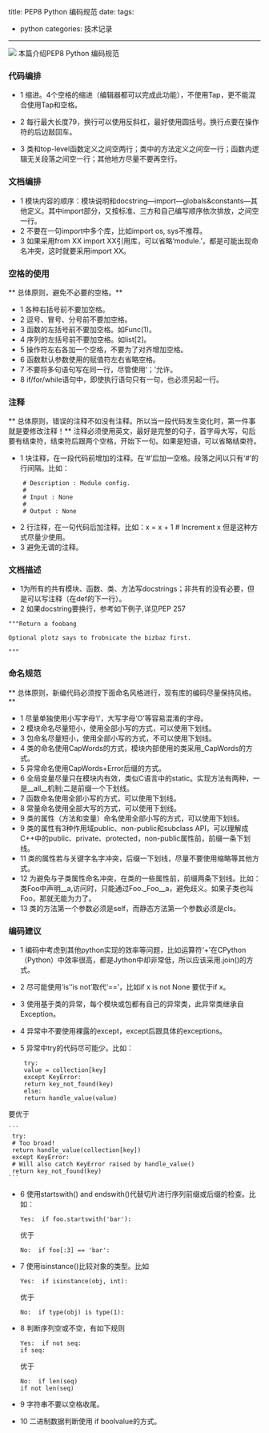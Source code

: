 title: PEP8 Python 编码规范
date: 
tags:
- python
categories: 技术记录
---
![](http://7xk15u.com1.z0.glb.clouddn.com/studypython.png)
          本篇介绍PEP8 Python 编码规范

<!-- more -->

###  代码编排

* 1 缩进。4个空格的缩进（编辑器都可以完成此功能），不使用Tap，更不能混合使用Tap和空格。

* 2 每行最大长度79，换行可以使用反斜杠，最好使用圆括号。换行点要在操作符的后边敲回车。
* 3 类和top-level函数定义之间空两行；类中的方法定义之间空一行；函数内逻辑无关段落之间空一行；其他地方尽量不要再空行。

###  文档编排
* 1 模块内容的顺序：模块说明和docstring—import—globals&constants—其他定义。其中import部分，又按标准、三方和自己编写顺序依次排放，之间空一行。
* 2 不要在一句import中多个库，比如import os, sys不推荐。
* 3 如果采用from XX import XX引用库，可以省略‘module.’，都是可能出现命名冲突，这时就要采用import XX。

###  空格的使用
 ** 总体原则，避免不必要的空格。**
* 1 各种右括号前不要加空格。
* 2 逗号、冒号、分号前不要加空格。
* 3 函数的左括号前不要加空格。如Func(1)。
* 4 序列的左括号前不要加空格。如list[2]。
* 5 操作符左右各加一个空格，不要为了对齐增加空格。
* 6 函数默认参数使用的赋值符左右省略空格。
* 7 不要将多句语句写在同一行，尽管使用‘；’允许。
* 8 if/for/while语句中，即使执行语句只有一句，也必须另起一行。

###  注释
**  总体原则，错误的注释不如没有注释。所以当一段代码发生变化时，第一件事就是要修改注释！**
   注释必须使用英文，最好是完整的句子，首字母大写，句后要有结束符，结束符后跟两个空格，开始下一句。如果是短语，可以省略结束符。
* 1 块注释，在一段代码前增加的注释。在‘#’后加一空格。段落之间以只有‘#’的行间隔。比如：
```
	# Description : Module config.
	#
	# Input : None
	#
	# Output : None

```
* 2 行注释，在一句代码后加注释。比如：x = x + 1			# Increment x
但是这种方式尽量少使用。
* 3 避免无谓的注释。

###  文档描述

* 1为所有的共有模块、函数、类、方法写docstrings；非共有的没有必要，但是可以写注释（在def的下一行）。
* 2 如果docstring要换行，参考如下例子,详见PEP 257
```
"""Return a foobang

Optional plotz says to frobnicate the bizbaz first.

"""
```
### 命名规范

** 总体原则，新编代码必须按下面命名风格进行，现有库的编码尽量保持风格。**

* 1 尽量单独使用小写字母‘l’，大写字母‘O’等容易混淆的字母。
* 2 模块命名尽量短小，使用全部小写的方式，可以使用下划线。
* 3 包命名尽量短小，使用全部小写的方式，不可以使用下划线。
* 4 类的命名使用CapWords的方式，模块内部使用的类采用_CapWords的方式。
* 5 异常命名使用CapWords+Error后缀的方式。
* 6 全局变量尽量只在模块内有效，类似C语言中的static。实现方法有两种，一是__all__机制;二是前缀一个下划线。
* 7 函数命名使用全部小写的方式，可以使用下划线。
* 8 常量命名使用全部大写的方式，可以使用下划线。
* 9 类的属性（方法和变量）命名使用全部小写的方式，可以使用下划线。
* 9 类的属性有3种作用域public、non-public和subclass API，可以理解成C++中的public、private、protected，non-public属性前，前缀一条下划线。
* 11 类的属性若与关键字名字冲突，后缀一下划线，尽量不要使用缩略等其他方式。
* 12 为避免与子类属性命名冲突，在类的一些属性前，前缀两条下划线。比如：类Foo中声明__a,访问时，只能通过Foo._Foo__a，避免歧义。如果子类也叫Foo，那就无能为力了。
* 13 类的方法第一个参数必须是self，而静态方法第一个参数必须是cls。

###  编码建议
* 1 编码中考虑到其他python实现的效率等问题，比如运算符‘+’在CPython（Python）中效率很高，都是Jython中却非常低，所以应该采用.join()的方式。
* 2 尽可能使用‘is’‘is not’取代‘==’，比如if x is not None 要优于if x。
* 3 使用基于类的异常，每个模块或包都有自己的异常类，此异常类继承自Exception。
* 4 异常中不要使用裸露的except，except后跟具体的exceptions。
* 5 异常中try的代码尽可能少。比如：

	```
     try:
     value = collection[key]
     except KeyError:
     return key_not_found(key)
     else:
     return handle_value(value)
	```

要优于

	```
     try:
     # Too broad!
     return handle_value(collection[key])
     except KeyError:
     # Will also catch KeyError raised by handle_value()
     return key_not_found(key)
	```

* 6 使用startswith() and endswith()代替切片进行序列前缀或后缀的检查。比如：

	```
	Yes:  if foo.startswith('bar'):
	```

	优于

	```
	No:  if foo[:3] == 'bar':
	```
* 7 使用isinstance()比较对象的类型。比如

	```
	Yes:  if isinstance(obj, int): 
	```

	优于

	```
	No:  if type(obj) is type(1):
	```

* 8 判断序列空或不空，有如下规则

	```
	Yes:  if not seq:
	if seq:
	```
	优于
	```
	No:  if len(seq)
	if not len(seq)
	```
* 9 字符串不要以空格收尾。
* 10 二进制数据判断使用 if boolvalue的方式。
 
